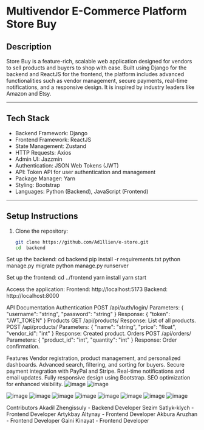 # Multivendor E-Commerce Platform Store Buy

## Description
Store Buy is a feature-rich, scalable web application designed for vendors to sell products and buyers to shop with ease. Built using Django for the backend and ReactJS for the frontend, the platform includes advanced functionalities such as vendor management, secure payments, real-time notifications, and a responsive design. It is inspired by industry leaders like Amazon and Etsy.

---

## Tech Stack
- Backend Framework: Django
- Frontend Framework: ReactJS
- State Management: Zustand
- HTTP Requests: Axios
- Admin UI: Jazzmin
- Authentication: JSON Web Tokens (JWT)
- API: Token API for user authentication and management
- Package Manager: Yarn
- Styling: Bootstrap
- Languages: Python (Backend), JavaScript (Frontend)

---

## Setup Instructions
1. Clone the repository:
   ```bash
   git clone https://github.com/Ad1llien/e-store.git
   cd  backend

Set up the backend:
 cd backend
pip install -r requirements.txt
python manage.py migrate
python manage.py runserver


Set up the frontend:
 cd ../frontend
yarn install
yarn start


Access the application:
Frontend: http://localhost:5173
Backend: http://localhost:8000

API Documentation
Authentication
POST /api/auth/login/
Parameters: { "username": "string", "password": "string" }
Response: { "token": "JWT_TOKEN" }
Products
GET /api/products/
Response: List of all products.
POST /api/products/
Parameters: { "name": "string", "price": "float", "vendor_id": "int" }
Response: Created product.
Orders
POST /api/orders/
Parameters: { "product_id": "int", "quantity": "int" }
Response: Order confirmation.


Features
Vendor registration, product management, and personalized dashboards.
Advanced search, filtering, and sorting for buyers.
Secure payment integration with PayPal and Stripe.
Real-time notifications and email updates.
Fully responsive design using Bootstrap.
SEO optimization for enhanced visibility.
![image](https://github.com/user-attachments/assets/4bc7903a-090e-4b93-b1a2-65532b25adf1)
![image](https://github.com/user-attachments/assets/fc032ee1-074c-4531-8d82-ab94cbf04380)

![image](https://github.com/user-attachments/assets/6662651d-a25a-4219-aeb8-f52210b7b71e)
![image](https://github.com/user-attachments/assets/23985c1d-236d-43bb-b4ff-1a7f9a4bbdb8)
![image](https://github.com/user-attachments/assets/f3c186c1-40a0-45c1-ab59-11ee980d6e84)
![image](https://github.com/user-attachments/assets/d0bb36b8-1592-4631-85fa-a131174a1b5b)
![image](https://github.com/user-attachments/assets/bb76e485-72f6-44af-a325-3772d8148138)
![image](https://github.com/user-attachments/assets/483997c5-e2b4-426f-9ffa-f23fcd9b9fa8)
![image](https://github.com/user-attachments/assets/b06d1687-65aa-47bd-868d-dbe7b3bfc311)
![image](https://github.com/user-attachments/assets/8f304b8d-6314-48d7-ad8a-65aff1fd42ea)



Contributors
Akadil Zhengissuly  - Backend Developer 
Sezim Satlyk-klych - Frontend Developer 
Artykbay Altynay - Frontend Developer 
Akbura Aruzhan - Frontend Developer 
Gaini Kinayat - Frontend Developer 





